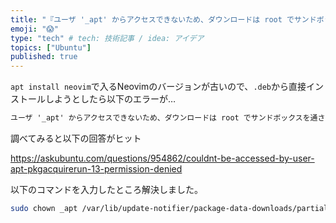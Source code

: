 ```yaml
---
title: "『ユーザ '_apt' からアクセスできないため、ダウンロードは root でサンドボックスを通さずに行われます』エラーの対処法"
emoji: "😱"
type: "tech" # tech: 技術記事 / idea: アイデア
topics: ["Ubuntu"]
published: true
---
```


`apt install neovim`で入るNeovimのバージョンが古いので、`.deb`から直接インストールしようとしたら以下のエラーが…

```txt
ユーザ '_apt' からアクセスできないため、ダウンロードは root でサンドボックスを通さずに行われます。 - pkgAcquire::Run (13: 許可がありません)
```

調べてみると以下の回答がヒット

https://askubuntu.com/questions/954862/couldnt-be-accessed-by-user-apt-pkgacquirerun-13-permission-denied

以下のコマンドを入力したところ解決しました。  

```sh
sudo chown _apt /var/lib/update-notifier/package-data-downloads/partial/
```
